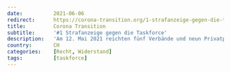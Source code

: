 ```yaml
---
date:          2021-06-06
redirect:      https://corona-transition.org/1-strafanzeige-gegen-die-taskforce
title:         Corona Transition
subtitle:      '#1 Strafanzeige gegen die Taskforce'
description:   'Am 12. Mai 2021 reichten fünf Verbände und neun Privatpersonen, unter anderem auch Corona-Reset, Trägerverein von Corona-Transition.org, eine (...)'
country:       CH
categories:    [Recht, Widerstand]
tags:          [taskforce]
---
```

